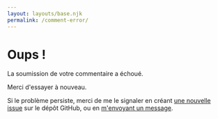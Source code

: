 ```yaml
---
layout: layouts/base.njk
permalink: /comment-error/
---
```


# Oups !

La soumission de votre commentaire a échoué.

Merci d'essayer à nouveau.

Si le problème persiste, merci de me le signaler en créant [une nouvelle issue](https://github.com/n-31/blog/issues/new/choose) sur le dépôt GitHub, ou en [m'envoyant un message](/contact).
